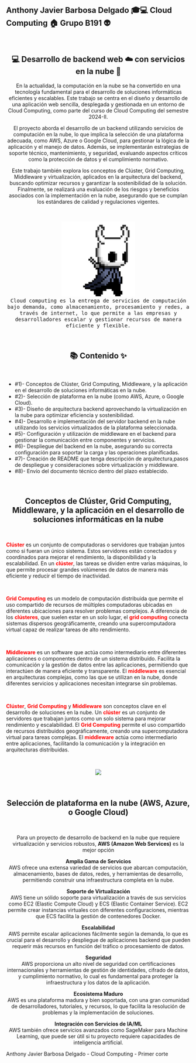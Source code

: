 ## Anthony Javier Barbosa Delgado 🎓💻    Cloud Computing 🏠 Grupo B191 👽
<br>
<h2 align="center">💻 Desarrollo de backend web ☁️ con servicios en la nube 🚀</h2>
<p align="center">
En la actualidad, la computación en la nube se ha convertido en una tecnología fundamental para el desarrollo de soluciones informáticas eficientes y escalables. Este trabajo se centra en el diseño y desarrollo de una aplicación web sencilla, desplegada y gestionada en un entorno de Cloud Computing, como parte del curso de Cloud Computing del semestre 2024-II. </p>

<p align="center"> El proyecto aborda el desarrollo de un backend utilizando servicios de computación en la nube, lo que implica la selección de una plataforma adecuada, como AWS, Azure o Google Cloud, para gestionar la lógica de la aplicación y el manejo de datos. Además, se implementarán estrategias de soporte técnico, mantenimiento, y seguridad, evaluando aspectos críticos como la protección de datos y el cumplimiento normativo.</p>

<p align="center"> Este trabajo también explora los conceptos de Clúster, Grid Computing, Middleware y virtualización, aplicados en la arquitectura del backend, buscando optimizar recursos y garantizar la sostenibilidad de la solución. Finalmente, se realizará una evaluación de los riesgos y beneficios asociados con la implementación en la nube, asegurando que se cumplan los estándares de calidad y regulaciones vigentes.</p>
<br>
<p align="center">
  <img src="https://raw.githubusercontent.com/TanZng/TanZng/master/assets/hollor_knight3.gif" width="200"/>
  <br>
  <samp>
    Cloud computing es la entrega de servicios de computación bajo demanda, como almacenamiento, procesamiento y redes, a través de internet, lo que permite a las empresas y desarrolladores escalar y gestionar recursos de manera eficiente y flexible.
  </samp>
  <br>
</p>
<br>
<h2 align="center">📚 Contenido ✨ </h2>

<br>

- #1)- Conceptos de Clúster, Grid Computing, Middleware, y la aplicación en el desarrollo de soluciones informáticas en la nube.
- #2)- Selección de plataforma en la nube (como AWS, Azure, o Google Cloud).
- #3)- Diseño de arquitectura backend aprovechando la virtualización en la nube para optimizar eficiencia y sostenibilidad.
- #4)- Desarrollo e implementación del servidor backend en la nube utilizando los servicios virtualizados de la plataforma seleccionada.
- #5)- Configuración y utilización de middleware en el backend para gestionar la comunicación entre componentes y servicios.
- #6)- Despliegue del backend en la nube, asegurando su correcta configuración para soportar la carga y las operaciones planificadas.
- #7)- Creación de README que tenga descripción de arquitectura,pasos de despliegue y consideraciones sobre virtualización y middleware.
- #8)- Envío del documento técnico dentro del plazo establecido.
<br>
<h2 align="center">Conceptos de Clúster, Grid Computing, Middleware, y la aplicación en el desarrollo de soluciones informáticas en la nube</h2>
<br>
<p><strong style="color:red;">Clúster</strong> es un conjunto de computadoras o servidores que trabajan juntos como si fueran un único sistema. Estos servidores están conectados y coordinados para mejorar el rendimiento, la disponibilidad y la escalabilidad. En un <strong style="color:red;">clúster</strong>, las tareas se dividen entre varias máquinas, lo que permite procesar grandes volúmenes de datos de manera más eficiente y reducir el tiempo de inactividad.</p>
<br>
<p><strong style="color:red;">Grid Computing</strong> es un modelo de computación distribuida que permite el uso compartido de recursos de múltiples computadoras ubicadas en diferentes ubicaciones para resolver problemas complejos. A diferencia de los <strong style="color:red;">clústeres</strong>, que suelen estar en un solo lugar, el <strong style="color:red;">grid computing</strong> conecta sistemas dispersos geográficamente, creando una supercomputadora virtual capaz de realizar tareas de alto rendimiento.</p>
<br>
<p><strong style="color:red;">Middleware</strong> es un software que actúa como intermediario entre diferentes aplicaciones o componentes dentro de un sistema distribuido. Facilita la comunicación y la gestión de datos entre las aplicaciones, permitiendo que interactúen de manera eficiente y transparente. El <strong style="color:red;">middleware</strong> es esencial en arquitecturas complejas, como las que se utilizan en la nube, donde diferentes servicios y aplicaciones necesitan integrarse sin problemas.</p>
<br>
<p><strong style="color:red;">Clúster</strong>, <strong style="color:red;">Grid Computing</strong> y <strong style="color:red;">Middleware</strong> son conceptos clave en el desarrollo de soluciones en la nube. Un <strong style="color:red;">clúster</strong> es un conjunto de servidores que trabajan juntos como un solo sistema para mejorar rendimiento y escalabilidad. El <strong style="color:red;">Grid Computing</strong> permite el uso compartido de recursos distribuidos geográficamente, creando una supercomputadora virtual para tareas complejas. El <strong style="color:red;">middleware</strong> actúa como intermediario entre aplicaciones, facilitando la comunicación y la integración en arquitecturas distribuidas.</p>
<br>
<p align="center">
  <img src="https://user-images.githubusercontent.com/5713670/87202985-820dcb80-c2b6-11ea-9f56-7ec461c497c3.gif" width="200"/>
  <br>
</p>
<br>
<h2 align="center">Selección de plataforma en la nube (AWS, Azure, o Google Cloud)</h2>
<br>
<p align="center">
Para un proyecto de desarrollo de backend en la nube que requiere virtualización y servicios robustos, <strong>AWS (Amazon Web Services)</strong> es la mejor opción
</p>

<p align="center">
<strong>Amplia Gama de Servicios</strong><br>
AWS ofrece una extensa variedad de servicios que abarcan computación, almacenamiento, bases de datos, redes, y herramientas de desarrollo, permitiendo construir una infraestructura completa en la nube.
</p>

<p align="center">
<strong>Soporte de Virtualización</strong><br>
AWS tiene un sólido soporte para virtualización a través de sus servicios como EC2 (Elastic Compute Cloud) y ECS (Elastic Container Service). EC2 permite crear instancias virtuales con diferentes configuraciones, mientras que ECS facilita la gestión de contenedores Docker.
</p>

<p align="center">
<strong>Escalabilidad</strong><br>
AWS permite escalar aplicaciones fácilmente según la demanda, lo que es crucial para el desarrollo y despliegue de aplicaciones backend que pueden requerir más recursos en función del tráfico o procesamiento de datos.
</p>

<p align="center">
<strong>Seguridad</strong><br>
AWS proporciona un alto nivel de seguridad con certificaciones internacionales y herramientas de gestión de identidades, cifrado de datos, y cumplimiento normativo, lo cual es fundamental para proteger la infraestructura y los datos de la aplicación.
</p>

<p align="center">
<strong>Ecosistema Maduro</strong><br>
AWS es una plataforma madura y bien soportada, con una gran comunidad de desarrolladores, tutoriales, y recursos, lo que facilita la resolución de problemas y la implementación de soluciones.
</p>

<p align="center">
<strong>Integración con Servicios de IA/ML</strong><br>
AWS también ofrece servicios avanzados como SageMaker para Machine Learning, que puede ser útil si tu proyecto requiere capacidades de inteligencia artificial.
</p>





Anthony Javier Barbosa Delgado - Cloud Computing - Primer corte
